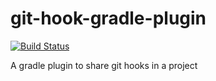 # git-hook-gradle-plugin

[![Build Status](https://travis-ci.org/johnmartel/git-hook-gradle-plugin.svg?branch=master)](https://travis-ci.org/johnmartel/git-hook-gradle-plugin)

A gradle plugin to share git hooks in a project
